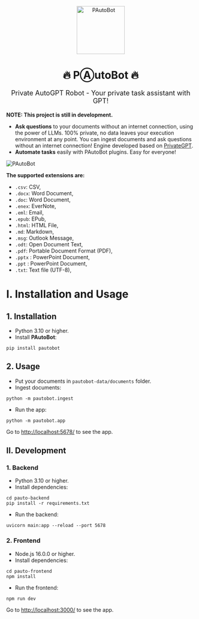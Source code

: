 <p align="center">
  <img alt="PAutoBot" style="width: 128px; max-width: 100%; height: auto;" src="https://raw.githubusercontent.com/vietanhdev/pautobot/main/docs/pautobot.png"/>
  <h1 align="center">🔥 PⒶutoBot 🔥</h1>
  <p align="center" style="font-size:18px">Private AutoGPT Robot - Your private task assistant with GPT!</p>
</p>

**NOTE: This project is still in development.**

- **Ask questions** to your documents without an internet connection, using the power of LLMs. 100% private, no data leaves your execution environment at any point. You can ingest documents and ask questions without an internet connection! Engine developed based on [PrivateGPT](https://github.com/imartinez/privateGPT).
- **Automate tasks** easily with PAutoBot plugins. Easy for everyone!

![PAutoBot](https://raw.githubusercontent.com/vietanhdev/pautobot/main/docs/screenshot.png)

**The supported extensions are:**

- `.csv`: CSV,
- `.docx`: Word Document,
- `.doc`: Word Document,
- `.enex`: EverNote,
- `.eml`: Email,
- `.epub`: EPub,
- `.html`: HTML File,
- `.md`: Markdown,
- `.msg`: Outlook Message,
- `.odt`: Open Document Text,
- `.pdf`: Portable Document Format (PDF),
- `.pptx` : PowerPoint Document,
- `.ppt` : PowerPoint Document,
- `.txt`: Text file (UTF-8),

# I. Installation and Usage

## 1. Installation

- Python 3.10 or higher.
- Install **PAutoBot**:

```shell
pip install pautobot
```

## 2. Usage

- Put your documents in `pautobot-data/documents` folder.
- Ingest documents:

```shell
python -m pautobot.ingest
```

- Run the app:

```shell
python -m pautobot.app
```

Go to <http://localhost:5678/> to see the app.

## II. Development

### 1. Backend

- Python 3.10 or higher.
- Install dependencies:

```shell
cd pauto-backend
pip install -r requirements.txt
```

- Run the backend:

```shell
uvicorn main:app --reload --port 5678
```

### 2. Frontend

- Node.js 16.0.0 or higher.
- Install dependencies:

```shell
cd pauto-frontend
npm install
```

- Run the frontend:

```shell
npm run dev
```

Go to <http://localhost:3000/> to see the app.

